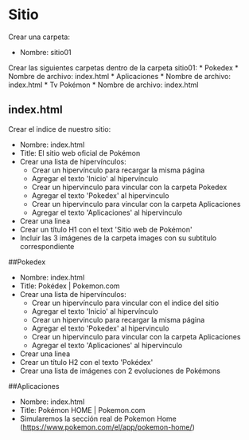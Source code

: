 # Sitio

Crear una carpeta:
* Nombre: sitio01

Crear las siguientes carpetas dentro de la carpeta sitio01:
	* Pokedex
	  * Nombre de archivo: index.html
	* Aplicaciones
	  * Nombre de archivo: index.html
	* Tv Pokémon
	  * Nombre de archivo: index.html

## index.html
Crear el indice de nuestro sitio:
* Nombre: index.html
* Title: El sitio web oficial de Pokémon
* Crear una lista de hipervínculos: 
   * Crear un hipervínculo para recargar la misma página
   * Agregar el texto 'Inicio' al hipervínculo
   * Crear un hipervinculo para vincular con la carpeta Pokedex
   * Agregar el texto 'Pokedex' al hipervinculo
   * Crear un hipervinculo para vincular con la carpeta Aplicaciones
   * Agregar el texto 'Aplicaciones' al hipervinculo
* Crear una linea
* Crear un título H1 con el text 'Sitio web de Pokémon'	
* Incluir las 3 imágenes de la carpeta images con su subtitulo correspondiente

##Pokedex
* Nombre: index.html
* Title: Pokédex | Pokemon.com
* Crear una lista de hipervínculos: 
   * Crear un hipervínculo para vincular con el indice del sitio
   * Agregar el texto 'Inicio' al hipervínculo
   * Crear un hipervinculo para recargar la misma página
   * Agregar el texto 'Pokedex' al hipervinculo
   * Crear un hipervinculo para vincular con la carpeta Aplicaciones
   * Agregar el texto 'Aplicaciones' al hipervinculo
* Crear una linea
* Crear un título H2 con el texto 'Pokédex'
* Crear una lista de imágenes con 2 evoluciones de Pokémons

##Aplicaciones	
* Nombre: index.html
* Title: Pokémon HOME | Pokemon.com
* Simularemos la sección real de Pokemon Home (https://www.pokemon.com/el/app/pokemon-home/)


